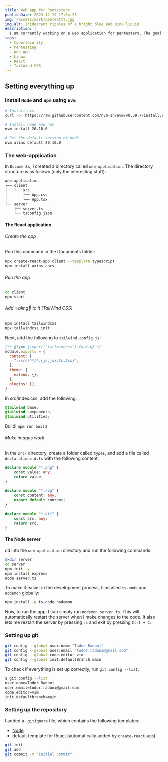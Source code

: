 ```yaml
---
title: Web App for Pentesters
publishDate: 2023-12-19 17:54:23
img: /assets/work/pentesttt.jpg
img_alt: Iridescent ripples of a bright blue and pink liquid
description: |
  I am currently working on a web application for pentesters. The goal is to create a tool that will help pentesters do their job more efficiently. The application will be written in TypeScript, using React for the frontend and Node for the backend. I will also use Tailwind CSS for styling.
tags:
  - Cybersecurity
  - Pentesting
  - Web App
  - Linux
  - React
  - TailWind CSS
---
```


## Setting everything up

### Install `Node` and `npm` using `nvm`

```bash
# Install nvm
curl -o- https://raw.githubusercontent.com/nvm-sh/nvm/v0.39.7/install.sh | bash

# Install node and npm
nvm install 20.10.0

# Set the default version of node
nvm alias default 20.10.0
```

### The web-application

In `Documents`, I created a directory called `web-application`. The directory structure is as follows (only the interesting stuff):

```bash
web-application
├── client
│   └── src
│       ├── App.css
│       └── App.tsx
└── server
    ├── server.ts
    └── tsconfig.json
```

#### The React application

###### Create the app

Run this command in the Documents folder:

```bash
npx create-react-app client --template typescript
npm install axios cors
```

###### Run the app

```bash
cd client
npm start
```

###### Add ✨bling🌟 to it (TailWind CSS)

```bash
npm install tailwindcss
npx tailwindcss init
```

Next, add the following to `tailwind.config.js`:

```js
/** @type {import('tailwindcss').Config} */
module.exports = {
  content: [
    "./src/**/*.{js,jsx,ts,tsx}",
  ],
  theme: {
    extend: {},
  },
  plugins: [],
}
```

In src/index.css, add the following:

```css
@tailwind base;
@tailwind components;
@tailwind utilities;
```

Build! `npm run build`

###### Make images work

In the `src/` directory, create a folder called `types`, and add a file called `declarations.d.ts` with the following content:

```ts
declare module "*.png" {
    const value: any;
    return value;
}

declare module "*.svg" {
    const content: any;
    export default content;
}

declare module "*.gif" {
    const src: any;
    return src;
}
```

#### The Node server

cd into the `web-application` directory and run the following commands:

```bash
mkdir server
cd server
npm init -y
npm install express
node server.ts
```

To make it easier in the development process, I installed `ts-node` and `nodemon` globally:

```bash
npm install -g ts-node nodemon
```

Now, to run the app, I can simply run `nodemon server.ts`. This will automatically restart the server when I make changes to the code. It also lets me restart the server by pressing `rs` and exit by pressing `Ctrl + C`.

### Setting up git

```bash
git config --global user.name "Tudor Radoni" 
git config --global user.email "tudor.radoni@gmail.com"
git config --global code.editor vim                     
git config --global init.defaultBranch main
```

To check if everything is set up correctly, run `git config --list`.

```bash
$ git config --list
user.name=Tudor Radoni
user.email=tudor.radoni@gmail.com
code.editor=vim
init.defaultbranch=main
```

### Setting up the repository

I added a `.gitignore` file, which contains the following templates:

- [Node](https://github.com/github/gitignore/blob/main/Node.gitignore)
- default template for React (automatically added by `create-react-app`)

```bash
git init
git add .
git commit -m "Initial commit"
```

